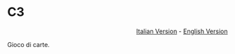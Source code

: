 # C3
<p align="right"><a href="LEGGIMI.md">Italian Version</a> - <a href="README.md">English Version</a></p>
Gioco di carte. 

